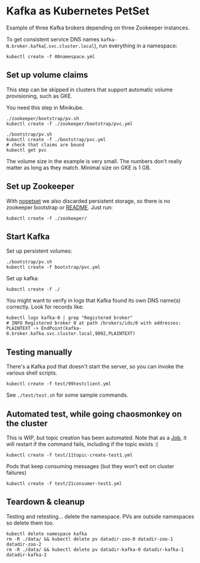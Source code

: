 
# Kafka as Kubernetes PetSet

Example of three Kafka brokers depending on three Zookeeper instances.

To get consistent service DNS names `kafka-N.broker.kafka`(`.svc.cluster.local`), run everything in a namespace:
```
kubectl create -f 00namespace.yml
```

## Set up volume claims

This step can be skipped in clusters that support automatic volume provisioning, such as GKE.

You need this step in Minikube.

```
./zookeeper/bootstrap/pv.sh
kubectl create -f ./zookeeper/bootstrap/pvc.yml
```

```
./bootstrap/pv.sh
kubectl create -f ./bootstrap/pvc.yml
# check that claims are bound
kubectl get pvc
```

The volume size in the example is very small. The numbers don't really matter as long as they match. Minimal size on GKE is 1 GB.

## Set up Zookeeper

With [nopetset](https://github.com/Yolean/kubernetes-kafka/pull/9) we also discarded persistent storage, so there is no zookeeper bootstrap or [README](https://github.com/Yolean/kubernetes-kafka/blob/master/zookeeper/README.md). Just run:

```
kubectl create -f ./zookeeper/
```

## Start Kafka

Set up persistent volumes:
```
./bootstrap/pv.sh
kubectl create -f bootstrap/pvc.yml
```

Set up kafka:
```
kubectl create -f ./
```

You might want to verify in logs that Kafka found its own DNS name(s) correctly. Look for records like:
```
kubectl logs kafka-0 | grep "Registered broker"
# INFO Registered broker 0 at path /brokers/ids/0 with addresses: PLAINTEXT -> EndPoint(kafka-0.broker.kafka.svc.cluster.local,9092,PLAINTEXT)
```

## Testing manually

There's a Kafka pod that doesn't start the server, so you can invoke the various shell scripts.
```
kubectl create -f test/99testclient.yml
```

See `./test/test.sh` for some sample commands.

## Automated test, while going chaosmonkey on the cluster

This is WIP, but topic creation has been automated. Note that as a [Job](http://kubernetes.io/docs/user-guide/jobs/), it will restart if the command fails, including if the topic exists :(
```
kubectl create -f test/11topic-create-test1.yml
```

Pods that keep consuming messages (but they won't exit on cluster failures)
```
kubectl create -f test/21consumer-test1.yml
```

## Teardown & cleanup

Testing and retesting... delete the namespace. PVs are outside namespaces so delete them too.
```
kubectl delete namespace kafka
rm -R ./data/ && kubectl delete pv datadir-zoo-0 datadir-zoo-1 datadir-zoo-2
rm -R ./data/ && kubectl delete pv datadir-kafka-0 datadir-kafka-1 datadir-kafka-2
```
